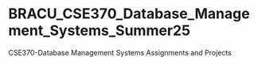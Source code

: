 # BRACU_CSE370_Database_Management_Systems_Summer25
CSE370-Database Management Systems Assignments and Projects
